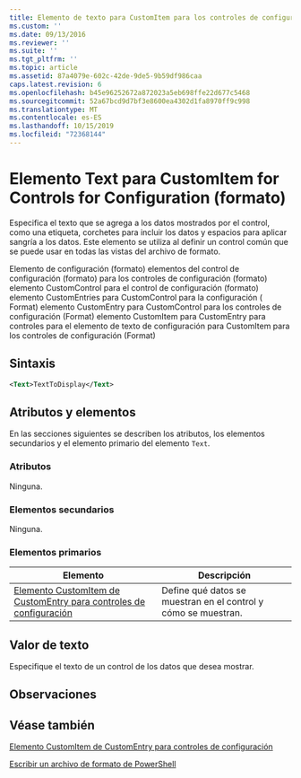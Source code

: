 ```yaml
---
title: Elemento de texto para CustomItem para los controles de configuración (Format) | Microsoft Docs
ms.custom: ''
ms.date: 09/13/2016
ms.reviewer: ''
ms.suite: ''
ms.tgt_pltfrm: ''
ms.topic: article
ms.assetid: 87a4079e-602c-42de-9de5-9b59df986caa
caps.latest.revision: 6
ms.openlocfilehash: b45e96252672a872023a5eb698ffe22d677c5468
ms.sourcegitcommit: 52a67bcd9d7bf3e8600ea4302d1fa8970ff9c998
ms.translationtype: MT
ms.contentlocale: es-ES
ms.lasthandoff: 10/15/2019
ms.locfileid: "72368144"
---
```

# <a name="text-element-for-customitem-for-controls-for-configuration-format"></a>Elemento Text para CustomItem for Controls for Configuration (formato)

Especifica el texto que se agrega a los datos mostrados por el control, como una etiqueta, corchetes para incluir los datos y espacios para aplicar sangría a los datos. Este elemento se utiliza al definir un control común que se puede usar en todas las vistas del archivo de formato.

Elemento de configuración (formato) elementos del control de configuración (formato) para los controles de configuración (formato) elemento CustomControl para el control de configuración (formato) elemento CustomEntries para CustomControl para la configuración ( Format) elemento CustomEntry para CustomControl para los controles de configuración (Format) elemento CustomItem para CustomEntry para controles para el elemento de texto de configuración para CustomItem para los controles de configuración (Format)

## <a name="syntax"></a>Sintaxis

```xml
<Text>TextToDisplay</Text>
```

## <a name="attributes-and-elements"></a>Atributos y elementos

En las secciones siguientes se describen los atributos, los elementos secundarios y el elemento primario del elemento `Text`.

### <a name="attributes"></a>Atributos

Ninguna.

### <a name="child-elements"></a>Elementos secundarios

Ninguna.

### <a name="parent-elements"></a>Elementos primarios

|Elemento|Descripción|
|-------------|-----------------|
|[Elemento CustomItem de CustomEntry para controles de configuración](./customitem-element-for-customentry-for-controls-for-configuration-format.md)|Define qué datos se muestran en el control y cómo se muestran.|

## <a name="text-value"></a>Valor de texto

Especifique el texto de un control de los datos que desea mostrar.

## <a name="remarks"></a>Observaciones

## <a name="see-also"></a>Véase también

[Elemento CustomItem de CustomEntry para controles de configuración](./customitem-element-for-customentry-for-controls-for-configuration-format.md)

[Escribir un archivo de formato de PowerShell](./writing-a-powershell-formatting-file.md)
